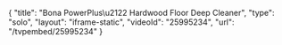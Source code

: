 {
    "title": "Bona PowerPlus\u2122 Hardwood Floor Deep Cleaner",
    "type": "solo",
    "layout": "iframe-static",
    "videoId": "25995234",
    "url": "\/tvpembed\/25995234"
}